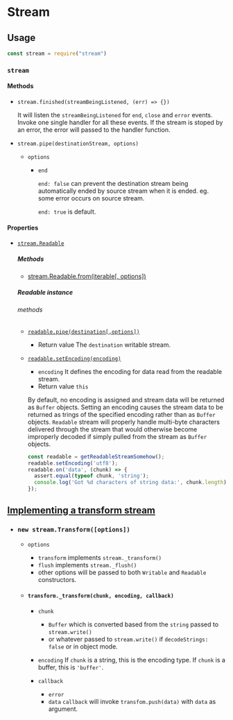 # Stream

## Usage

```javascript
const stream = require("stream")
```

### `stream`

#### Methods

- `stream.finished(streamBeingListened, (err) => {})`

  It will listen the `streamBeingListened` for `end`, `close` and `error` events. Invoke one single handler for all these events. If the stream is stoped by an error, the error will passed to the handler function.

- `stream.pipe(destinationStream, options)`

  - `options`

    - `end`

      `end: false` can prevent the destination stream being automatically ended by source stream when it is ended. eg. some error occurs on source stream.

      `end: true` is default.

#### Properties

- [`stream.Readable`](https://nodejs.org/api/stream.html#class-streamreadable)

  ##### Methods

  - [stream.Readable.from(iterable[, options])](https://nodejs.org/api/stream.html#streamreadablefromiterable-options)

  ##### Readable instance
  ###### methods

  - [`readable.pipe(destination[,options])`](https://nodejs.org/api/streahtml#readablepipedestination-options)  
    - Return value
      The `destination` writable stream.

  - [`readable.setEncoding(encoding)`](https://nodejs.org/api/stream.html#readablesetencodingencoding)
    - `encoding`
      It defines the encoding for data read from the readable stream.
    - Return value
      `this`
    
    By default, no encoding is assigned and stream data will be returned as `Buffer` objects.
    Setting an encoding causes the stream data to be returned as trings of the specified encoding rather than as `Buffer` objects.
    `Readable` stream will properly handle multi-byte characters delivered through the stream that would otherwise become improperly decoded if simply pulled from the stream as `Buffer` objects.
    
    ```javascript
    const readable = getReadableStreamSomehow();
    readable.setEncoding('utf8');
    readable.on('data', (chunk) => {
      assert.equal(typeof chunk, 'string');
      console.log('Got %d characters of string data:', chunk.length);
    });
    ```

## [Implementing a transform stream](https://nodejs.org/api/stream.html#implementing-a-transform-stream)

- ### `new stream.Transform([options])`

  - `options`
    - `transform` implements `stream._transform()`
    - `flush` implements `stream._flush()`
    - other options will be passed to both `Writable` and `Readable` constructors.

  - #### `transform._transform(chunk, encoding, callback)`  
    - `chunk`
      - `Buffer` which is converted based from the `string` passed to `stream.write()`
      - or whatever passed to `stream.write()` if `decodeStrings: false` or in object mode.

    - `encoding`
      If `chunk` is a string, this is the encoding type.
      If `chunk` is a buffer, this is `'buffer'`.

    - `callback`
      - `error`
      - `data`
        `callback` will invoke `transfom.push(data)` with `data` as argument.
